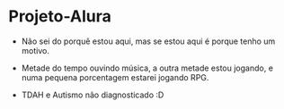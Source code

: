 # Projeto-Alura
* Não sei do porquê estou aqui, mas se estou aqui é porque tenho um motivo.

* Metade do tempo ouvindo música, a outra metade estou jogando, e numa pequena porcentagem estarei jogando RPG.

* TDAH e Autismo não diagnosticado :D 
